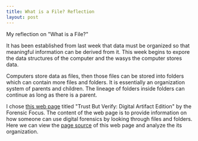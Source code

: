 ```yaml
---
title: What is a File? Reflection
layout: post
---
```

My reflection on "What is a File?"

It has been established from last week that data must be organized so that meaningful information can be derived from it. This week begins to expore the data structures of the computer and the wasys the computer stores data.

Computers store data as files, then those files can be stored into folders which can contain more files and folders. It is essentially an  organization system of parents and children. The lineage of folders inside folders can continue as long as there is a parent.


I chose [this web page](https://www.forensicfocus.com/webinars/trust-but-verify-digital-artifact-edition/) titled "Trust But Verify: Digital Artifact Edition" by the Forensic Focus. The content of the web page is to provide information on how someone can use digital forensics by looking through files and folders. 
Here we can view the [page source](view-source:https://www.forensicfocus.com/webinars/trust-but-verify-digital-artifact-edition/) of this web page and analyze the its organization. 
